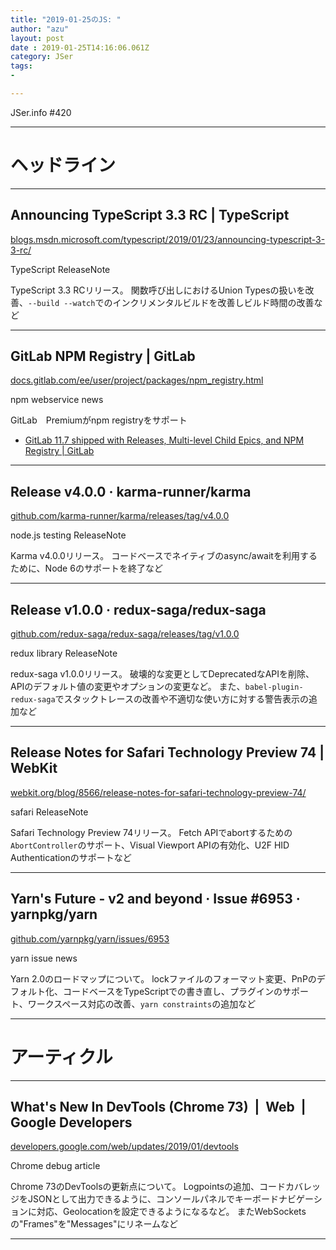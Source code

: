 ```yaml
---
title: "2019-01-25のJS: "
author: "azu"
layout: post
date : 2019-01-25T14:16:06.061Z
category: JSer
tags:
-

---
```


JSer.info #420

----

<h1 class="site-genre">ヘッドライン</h1>

----

## Announcing TypeScript 3.3 RC | TypeScript
[blogs.msdn.microsoft.com/typescript/2019/01/23/announcing-typescript-3-3-rc/](https://blogs.msdn.microsoft.com/typescript/2019/01/23/announcing-typescript-3-3-rc/ "Announcing TypeScript 3.3 RC | TypeScript")
<p class="jser-tags jser-tag-icon"><span class="jser-tag">TypeScript</span> <span class="jser-tag">ReleaseNote</span></p>

TypeScript 3.3 RCリリース。
関数呼び出しにおけるUnion Typesの扱いを改善、`--build --watch`でのインクリメンタルビルドを改善しビルド時間の改善など


----

## GitLab NPM Registry | GitLab
[docs.gitlab.com/ee/user/project/packages/npm\_registry.html](https://docs.gitlab.com/ee/user/project/packages/npm_registry.html "GitLab NPM Registry | GitLab")
<p class="jser-tags jser-tag-icon"><span class="jser-tag">npm</span> <span class="jser-tag">webservice</span> <span class="jser-tag">news</span></p>

GitLab　Premiumがnpm registryをサポート

- [GitLab 11.7 shipped with Releases, Multi-level Child Epics, and NPM Registry | GitLab](https://about.gitlab.com/2019/01/22/gitlab-11-7-released/#support-for-private-go-packages-in-subgroups "GitLab 11.7 shipped with Releases, Multi-level Child Epics, and NPM Registry | GitLab")

----

## Release v4.0.0 · karma-runner/karma
[github.com/karma-runner/karma/releases/tag/v4.0.0](https://github.com/karma-runner/karma/releases/tag/v4.0.0 "Release v4.0.0 · karma-runner/karma")
<p class="jser-tags jser-tag-icon"><span class="jser-tag">node.js</span> <span class="jser-tag">testing</span> <span class="jser-tag">ReleaseNote</span></p>

Karma v4.0.0リリース。
コードベースでネイティブのasync/awaitを利用するために、Node 6のサポートを終了など


----

## Release v1.0.0 · redux-saga/redux-saga
[github.com/redux-saga/redux-saga/releases/tag/v1.0.0](https://github.com/redux-saga/redux-saga/releases/tag/v1.0.0 "Release v1.0.0 · redux-saga/redux-saga")
<p class="jser-tags jser-tag-icon"><span class="jser-tag">redux</span> <span class="jser-tag">library</span> <span class="jser-tag">ReleaseNote</span></p>

redux-saga v1.0.0リリース。
破壊的な変更としてDeprecatedなAPIを削除、APIのデフォルト値の変更やオプションの変更など。
また、`babel-plugin-redux-saga`でスタックトレースの改善や不適切な使い方に対する警告表示の追加など


----

## Release Notes for Safari Technology Preview 74 | WebKit
[webkit.org/blog/8566/release-notes-for-safari-technology-preview-74/](https://webkit.org/blog/8566/release-notes-for-safari-technology-preview-74/ "Release Notes for Safari Technology Preview 74 | WebKit")
<p class="jser-tags jser-tag-icon"><span class="jser-tag">safari</span> <span class="jser-tag">ReleaseNote</span></p>

Safari Technology Preview 74リリース。
Fetch APIでabortするための`AbortController`のサポート、Visual Viewport APIの有効化、U2F HID Authenticationのサポートなど


----

## Yarn's Future - v2 and beyond · Issue #6953 · yarnpkg/yarn
[github.com/yarnpkg/yarn/issues/6953](https://github.com/yarnpkg/yarn/issues/6953 "Yarn's Future - v2 and beyond · Issue #6953 · yarnpkg/yarn")
<p class="jser-tags jser-tag-icon"><span class="jser-tag">yarn</span> <span class="jser-tag">issue</span> <span class="jser-tag">news</span></p>

Yarn 2.0のロードマップについて。
lockファイルのフォーマット変更、PnPのデフォルト化、コードベースをTypeScriptでの書き直し、プラグインのサポート、ワークスペース対応の改善、`yarn constraints`の追加など


----
<h1 class="site-genre">アーティクル</h1>

----

## What's New In DevTools (Chrome 73)  |  Web  |  Google Developers
[developers.google.com/web/updates/2019/01/devtools](https://developers.google.com/web/updates/2019/01/devtools "What's New In DevTools (Chrome 73)  |  Web  |  Google Developers")
<p class="jser-tags jser-tag-icon"><span class="jser-tag">Chrome</span> <span class="jser-tag">debug</span> <span class="jser-tag">article</span></p>

Chrome 73のDevToolsの更新点について。
Logpointsの追加、コードカバレッジをJSONとして出力できるように、コンソールパネルでキーボードナビゲーションに対応、Geolocationを設定できるようになるなど。
またWebSocketsの"Frames"を"Messages"にリネームなど


----
